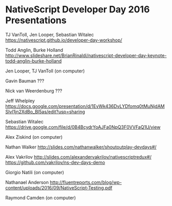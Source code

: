 # NativeScript Developer Day 2016 Presentations

TJ VanToll, Jen Looper, Sebastian Witalec
https://nativescript.github.io/developer-day-workshop/

Todd Anglin, Burke Holland
http://www.slideshare.net/BrianRinaldi/nativescript-developer-day-keynote-todd-anglin-burke-holland

Jen Looper, TJ VanToll
(on computer)

Gavin Bauman
???

Nick van Weerdenburg
???

Jeff Whelpley
https://docs.google.com/presentation/d/1EvWk436DvLYDfomq0tMuNjdAMSIvl1jn2XdBo_Bl5as/edit?usp=sharing

Sebastian Witalec
https://drive.google.com/file/d/0B4BcydrYoAJFa0NpQ3F0VVFaQ1U/view

Alex Ziskind
(on computer)

Nathan Walker
http://slides.com/nathanwalker/shoutoutplay-devdays#/

Alex Vakrilov
http://slides.com/alexandervakrilov/nativescriptredux#/
https://github.com/vakrilov/ns-dev-days-demo

Giorgio Natili
(on computer)

Nathanael Anderson
http://fluentreports.com/blog/wp-content/uploads/2016/09/NativeScript-Testing.pdf

Raymond Camden
(on computer)





